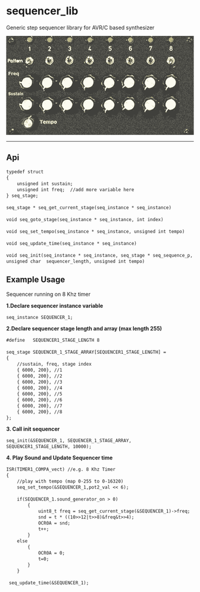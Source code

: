 sequencer_lib
===================


Generic step sequencer library for AVR/C based synthesizer

![stepseq](https://raw.githubusercontent.com/8BitMixtape/8BitMixtapeDJ/seqlib/step_sequencer.png)

----------

Api
-------------

    typedef struct
    {
        unsigned int sustain;
        unsigned int freq;  //add more variable here
    } seq_stage;

    seq_stage * seq_get_current_stage(seq_instance * seq_instance)

    void seq_goto_stage(seq_instance * seq_instance, int index)

    void seq_set_tempo(seq_instance * seq_instance, unsigned int tempo)

    void seq_update_time(seq_instance * seq_instance)

    void seq_init(seq_instance * seq_instance, seq_stage * seq_sequence_p, unsigned char  sequencer_length, unsigned int tempo)


Example Usage
-------------
Sequencer running on 8 Khz timer

**1.Declare sequencer instance variable**

    seq_instance SEQUENCER_1;
    
**2.Declare sequencer stage length and array (max length 255)**
    
    #define   SEQUENCER1_STAGE_LENGTH 8
    
    seq_stage SEQUENCER_1_STAGE_ARRAY[SEQUENCER1_STAGE_LENGTH] =
    {
        //sustain, freq, stage index
        { 6000, 200}, //1
        { 6000, 200}, //2
        { 6000, 200}, //3
        { 6000, 200}, //4
        { 6000, 200}, //5
        { 6000, 200}, //6
        { 6000, 200}, //7
        { 6000, 200}, //8
    };

**3. Call init sequencer**

    seq_init(&SEQUENCER_1, SEQUENCER_1_STAGE_ARRAY, SEQUENCER1_STAGE_LENGTH, 10000);

**4. Play Sound and Update Sequencer time**

    ISR(TIMER1_COMPA_vect) //e.g. 8 Khz Timer
    {
		//play with tempo (map 0-255 to 0-16320)
    	seq_set_tempo(&SEQUENCER_1,pot2_val << 6);
    
        if(SEQUENCER_1.sound_generator_on > 0)
            {
		        uint8_t freq = seq_get_current_stage(&SEQUENCER_1)->freq;
                snd = t * ((10>>12|t>>8)&freq&t>>4);
                OCR0A = snd;
                t++;
            }
        else
            {
                OCR0A = 0;
                t=0;
            }
        }
     
     seq_update_time(&SEQUENCER_1);


